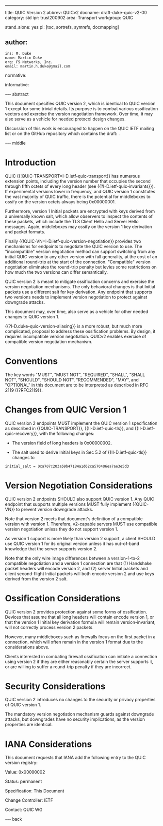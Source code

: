 ---
title: QUIC Version 2
abbrev: QUICv2
docname: draft-duke-quic-v2-00
category: std
ipr: trust200902
area: Transport
workgroup: QUIC

stand_alone: yes
pi: [toc, sortrefs, symrefs, docmapping]

author:
  -
    ins: M. Duke
    name: Martin Duke
    org: F5 Networks, Inc.
    email: martin.h.duke@gmail.com

normative:

informative:

--- abstract

This document specifies QUIC version 2, which is identical to QUIC version 1
except for some trivial details. Its purpose is to combat various ossification
vectors and exercise the version negotiation framework. Over time, it may also
serve as a vehicle for needed protocol design changes.

Discussion of this work is encouraged to happen on the QUIC IETF
mailing list [](quic@ietf.org) or on the GitHub repository which
contains the draft: 
[](https://github.com/martinduke/draft-duke-quic-v2).

--- middle

# Introduction

QUIC {{!QUIC-TRANSPORT=I-D.ietf-quic-transport}} has numerous extension points,
including the version number that occupies the second through fifth octets of
every long header (see {{?I-D.ietf-quic-invariants}}). If experimental versions
lower in frequency, and QUIC version 1 constitutes the vast majority of QUIC
traffic, there is the potential for middleboxes to ossify on the version octets
always being 0x00000001.

Furthermore, version 1 Initial packets are encrypted with keys derived from a
universally known salt, which allow observers to inspect the contents of these
packets, which include the TLS Client Hello and Server Hello messages. Again,
middleboxes may ossify on the version 1 key derivation and packet formats.

Finally {{!QUIC-VN=I-D.ietf-quic-version-negotiation}} provides two mechanisms
for endpoints to negotiate the QUIC version to use. The "incompatible" version
negotiation method can support switching from any initial QUIC version to any
other version with full generality, at the cost of an additional round-trip at
the start of the connection. "Compatible" version negotiation eliminates the
round-trip penalty but levies some restrictions on how much the two versions can
differ semantically.

QUIC version 2 is meant to mitigate ossification concerns and exercise the
version negotiation mechanisms. The only behavioral changes is that Initial
packets use a different salt for key derivation. Any endpoint that supports two
versions needs to implement version negotiation to protect against downgrade
attacks.

This document may, over time, also serve as a vehicle for other needed changes
to QUIC version 1.

{{?I-D.duke-quic-version-aliasing}} is a more robust, but much more complicated,
proposal to address these ossification problems. By design, it requires
incompatible version negotiation. QUICv2 enables exercise of compatible version
negotiation mechanism.

# Conventions

The key words "MUST", "MUST NOT", "REQUIRED", "SHALL", "SHALL NOT", "SHOULD",
"SHOULD NOT", "RECOMMENDED", "MAY", and "OPTIONAL" in this document are to be
interpreted as described in RFC 2119 {{?RFC2119}}.

# Changes from QUIC Version 1

QUIC version 2 endpoints MUST implement the QUIC version 1 specification as
described in {{QUIC-TRANSPORT}}, {{!I-D.ietf-quic-tls}}, and
{{!I-D.ietf-quic-recovery}}, with the following changes:

* The version field of long headers is 0x00000002.

* The salt used to derive Initial keys in Sec 5.2 of {{!I-D.ietf-quic-tls}}
changes to

~~~
initial_salt = 0xa707c203a59b47184a1d62ca570406ea7ae3e5d3
~~~

# Version Negotiation Considerations

QUIC version 2 endpoints SHOULD also support QUIC version 1. Any QUIC endpoint
that supports multiple versions MUST fully implement {{QUIC-VN}} to prevent
version downgrade attacks.

Note that version 2 meets that document's definition of a compatible version
with version 1. Therefore, v2-capable servers MUST use compatible version
negotiation unless they do not support version 1.

As version 1 support is more likely than version 2 support, a client SHOULD use
QUIC version 1 for its original version unless it has out-of-band knowledge that
the server supports version 2.

Note that the only wire image differences between a version-1-to-2 compatible
negotiation and a version 1 connection are that (1) Handshake packet headers
will encode version 2, and (2) server Initial packets and client second-flight
Initial packets will both encode version 2 and use keys derived from the
version 2 salt.

# Ossification Considerations

QUIC version 2 provides protection against some forms of ossification. Devices
that assume that all long headers will contain encode version 1, or that the
version 1 Initial key derivation formula will remain version-invariant, will not
correctly process version 2 packets.

However, many middleboxes such as firewalls focus on the first packet in a
connection, which will often remain in the version 1 format due to the
considerations above.

Clients interested in combating firewall ossification can initiate a connection
using version 2 if they are either reasonably certain the server supports it, or
are willing to suffer a round-trip penalty if they are incorrect.

# Security Considerations

QUIC version 2 introduces no changes to the security or privacy properties of
QUIC version 1.

The mandatory version negotiation mechanism guards against downgrade attacks,
but downgrades have no security implications, as the version properties are
identical.

# IANA Considerations

This document requests that IANA add the following entry to the QUIC version
registry:

Value: 0x00000002

Status: permanent

Specification: This Document

Change Controller: IETF

Contact: QUIC WG

--- back
